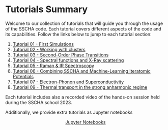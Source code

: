 # Tutorials Summary

Welcome to our collection of tutorials that will guide you through the usage of the SSCHA code. Each tutorial covers different aspects of the code and its capabilities. Follow the links below to jump to each tutorial section:

1. [Tutorial 01 - First Simulations](Tutorials/tutorial_01_first_simulations.md)
2. [Tutorial 02 - Working with clusters](Tutorials/tutorial_02_advanced_submission.md)
3. [Tutorial 03 - Second-Order Phase Transitions](Tutorials/tutorial_03_secondorder_phase_transitions.md)
4. [Tutorial 04 - Spectral functions and X-Ray scattering](Tutorials/tutorial_04_calculation_spectrum.md)
5. [Tutorial 05 - Raman & IR Spectroscopy](Tutorials/tutorial_05_ramanir.md)
6. [Tutorial 06 - Combining SSCHA and Machine-Learning Iteratomic Potentials](Tutorials/tutorial_06_the_SSCHA_with_MLP.md)
7. [Tutorial 07 - Electron-Phonon and Superconductivity](Tutorials/tutorial_07_simple_electron_phonon.md)
8. [Tutorial 09 - Thermal transport in the strong anharmonic regime](Tutorials/tutorial_09_TC.md)

Each tutorial includes also a recorded video of the hands-on session held during the SSCHA school 2023. 

Additionally, we provide extra tutorials as Jupyter notebooks 

<div style="text-align: center;">
  <a href="http://sscha.eu/tutorials/" style="display: inline-block; margin-bottom: 10px;" class="btn btn-primary btn-lg">Jupyter Notebooks</a>
</div>


